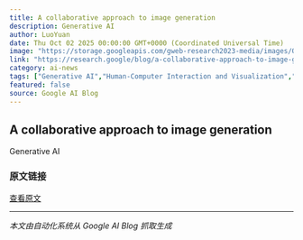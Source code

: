 ```yaml
---
title: A collaborative approach to image generation
description: Generative AI
author: LuoYuan
date: Thu Oct 02 2025 00:00:00 GMT+0000 (Coordinated Universal Time)
image: "https://storage.googleapis.com/gweb-research2023-media/images/Open_Graph.width-800.format-jpeg.jpg"
link: "https://research.google/blog/a-collaborative-approach-to-image-generation/"
category: ai-news
tags: ["Generative AI","Human-Computer Interaction and Visualization","Machine Intelligence","AI","人工智能","研究"]
featured: false
source: Google AI Blog
---
```



## A collaborative approach to image generation

Generative AI

### 原文链接
[查看原文](https://research.google/blog/a-collaborative-approach-to-image-generation/)

---
*本文由自动化系统从 Google AI Blog 抓取生成*
